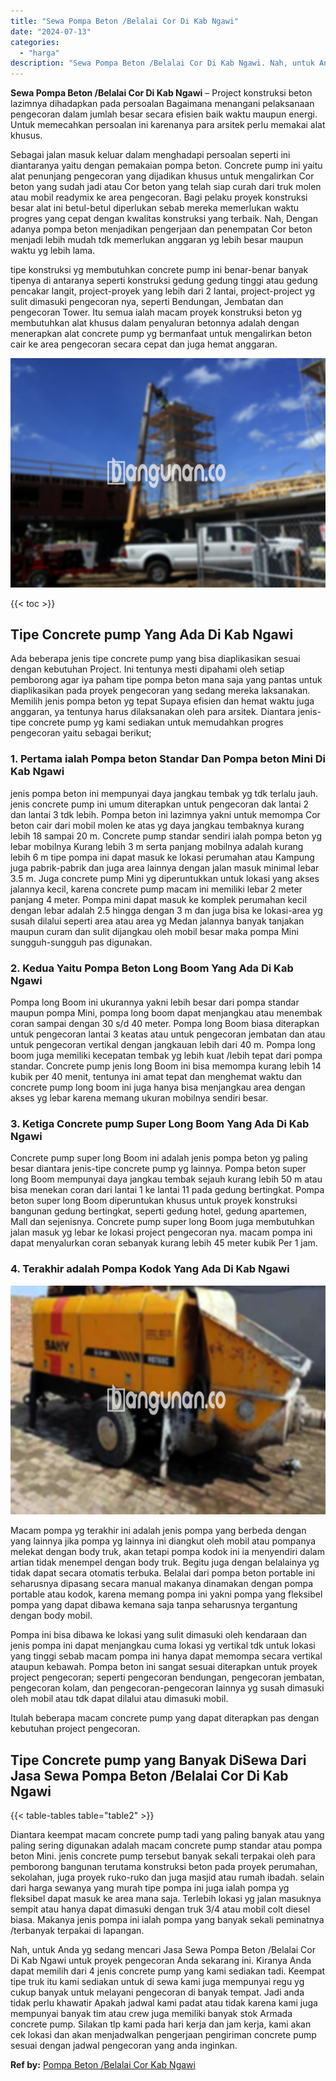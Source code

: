 ```yaml
---
title: "Sewa Pompa Beton /Belalai Cor Di Kab Ngawi"
date: "2024-07-13"
categories: 
  - "harga"
description: "Sewa Pompa Beton /Belalai Cor Di Kab Ngawi. Nah, untuk Anda yg sedang mencari Jasa Sewa Pompa Beton /Belalai Cor Di Kab Ngawi untuk proyek pengecoran Anda se..."
---
```


**Sewa Pompa Beton /Belalai Cor Di Kab Ngawi** – Project konstruksi beton lazimnya dihadapkan pada persoalan Bagaimana menangani pelaksanaan pengecoran dalam jumlah besar secara efisien baik waktu maupun energi. Untuk memecahkan persoalan ini karenanya para arsitek perlu memakai alat khusus.

Sebagai jalan masuk keluar dalam menghadapi persoalan seperti ini diantaranya yaitu dengan pemakaian pompa beton. Concrete pump ini yaitu alat penunjang pengecoran yang dijadikan khusus untuk mengalirkan Cor beton yang sudah jadi atau Cor beton yang telah siap curah dari truk molen atau mobil readymix ke area pengecoran. Bagi pelaku proyek konstruksi besar alat ini betul-betul diperlukan sebab mereka memerlukan waktu progres yang cepat dengan kwalitas konstruksi yang terbaik. Nah, Dengan adanya pompa beton menjadikan pengerjaan dan penempatan Cor beton menjadi lebih mudah tdk memerlukan anggaran yg lebih besar maupun waktu yg lebih lama.

tipe konstruksi yg membutuhkan concrete pump ini benar-benar banyak tipenya di antaranya seperti konstruksi gedung gedung tinggi atau gedung pencakar langit, project-proyek yang lebih dari 2 lantai, project-project yg sulit dimasuki pengecoran nya, seperti Bendungan, Jembatan dan pengecoran Tower. Itu semua ialah macam proyek konstruksi beton yg membutuhkan alat khusus dalam penyaluran betonnya adalah dengan menerapkan alat concrete pump yg bermanfaat untuk mengalirkan beton cair ke area pengecoran secara cepat dan juga hemat anggaran.

![Sewa Pompa Beton /Belalai Cor Di Kab Ngawi](/images/sewa-concrete-pump-15.png)

{{< toc >}}

## Tipe Concrete pump Yang Ada Di Kab Ngawi

Ada beberapa jenis tipe concrete pump yang bisa diaplikasikan sesuai dengan kebutuhan Project. Ini tentunya mesti dipahami oleh setiap pemborong agar iya paham tipe pompa beton mana saja yang pantas untuk diaplikasikan pada proyek pengecoran yang sedang mereka laksanakan. Memilih jenis pompa beton yg tepat Supaya efisien dan hemat waktu juga anggaran, ya tentunya harus dilaksanakan oleh para arsitek. Diantara jenis-tipe concrete pump yg kami sediakan untuk memudahkan progres pengecoran yaitu sebagai berikut;

### 1\. Pertama ialah Pompa beton Standar Dan Pompa beton Mini Di Kab Ngawi

jenis pompa beton ini mempunyai daya jangkau tembak yg tdk terlalu jauh. jenis concrete pump ini umum diterapkan untuk pengecoran dak lantai 2 dan lantai 3 tdk lebih. Pompa beton ini lazimnya yakni untuk memompa Cor beton cair dari mobil molen ke atas yg daya jangkau tembaknya kurang lebih 18 sampai 20 m. Concrete pump standar sendiri ialah pompa beton yg lebar mobilnya Kurang lebih 3 m serta panjang mobilnya adalah kurang lebih 6 m tipe pompa ini dapat masuk ke lokasi perumahan atau Kampung juga pabrik-pabrik dan juga area lainnya dengan jalan masuk minimal lebar 3.5 m. Juga concrete pump Mini yg diperuntukkan untuk lokasi yang akses jalannya kecil, karena concrete pump macam ini memiliki lebar 2 meter panjang 4 meter. Pompa mini dapat masuk ke komplek perumahan kecil dengan lebar adalah 2.5 hingga dengan 3 m dan juga bisa ke lokasi-area yg susah dilalui seperti area atau area yg Medan jalannya banyak tanjakan maupun curam dan sulit dijangkau oleh mobil besar maka pompa Mini sungguh-sungguh pas digunakan.

### 2\. Kedua Yaitu Pompa Beton Long Boom Yang Ada Di Kab Ngawi

Pompa long Boom ini ukurannya yakni lebih besar dari pompa standar maupun pompa Mini, pompa long boom dapat menjangkau atau menembak coran sampai dengan 30 s/d 40 meter. Pompa long Boom biasa diterapkan untuk pengecoran lantai 3 keatas atau untuk pengecoran jembatan dan atau untuk pengecoran vertikal dengan jangkauan lebih dari 40 m. Pompa long boom juga memiliki kecepatan tembak yg lebih kuat /lebih tepat dari pompa standar. Concrete pump jenis long Boom ini bisa memompa kurang lebih 14 kubik per 40 menit, tentunya ini amat tepat dan menghemat waktu dan concrete pump long boom ini juga hanya bisa menjangkau area dengan akses yg lebar karena memang ukuran mobilnya sendiri besar.

### 3\. Ketiga Concrete pump Super Long Boom Yang Ada Di Kab Ngawi

Concrete pump super long Boom ini adalah jenis pompa beton yg paling besar diantara jenis-tipe concrete pump yg lainnya. Pompa beton super long Boom mempunyai daya jangkau tembak sejauh kurang lebih 50 m atau bisa menekan coran dari lantai 1 ke lantai 11 pada gedung bertingkat. Pompa beton super long Boom diperuntukan khusus untuk proyek konstruksi bangunan gedung bertingkat, seperti gedung hotel, gedung apartemen, Mall dan sejenisnya. Concrete pump super long Boom juga membutuhkan jalan masuk yg lebar ke lokasi project pengecoran nya. macam pompa ini dapat menyalurkan coran sebanyak kurang lebih 45 meter kubik Per 1 jam.

### 4\. Terakhir adalah Pompa Kodok Yang Ada Di Kab Ngawi

![Sewa Pompa Beton /Belalai Cor Di Kab Ngawi](/images/sewa-concrete-pump-30.png)

Macam pompa yg terakhir ini adalah jenis pompa yang berbeda dengan yang lainnya jika pompa yg lainnya ini diangkut oleh mobil atau pompanya melekat dengan body truk, akan tetapi pompa kodok ini ia menyendiri dalam artian tidak menempel dengan body truk. Begitu juga dengan belalainya yg tidak dapat secara otomatis terbuka. Belalai dari pompa beton portable ini seharusnya dipasang secara manual makanya dinamakan dengan pompa portable atau kodok, karena memang pompa ini yakni pompa yang fleksibel pompa yang dapat dibawa kemana saja tanpa seharusnya tergantung dengan body mobil.

Pompa ini bisa dibawa ke lokasi yang sulit dimasuki oleh kendaraan dan jenis pompa ini dapat menjangkau cuma lokasi yg vertikal tdk untuk lokasi yang tinggi sebab macam pompa ini hanya dapat memompa secara vertikal ataupun kebawah. Pompa beton ini sangat sesuai diterapkan untuk proyek project pengecoran; seperti pengecoran bendungan, pengecoran jembatan, pengecoran kolam, dan pengecoran-pengecoran lainnya yg susah dimasuki oleh mobil atau tdk dapat dilalui atau dimasuki mobil.

Itulah beberapa macam concrete pump yang dapat diterapkan pas dengan kebutuhan project pengecoran.

## Tipe Concrete pump yang Banyak DiSewa Dari Jasa Sewa Pompa Beton /Belalai Cor Di Kab Ngawi

{{< table-tables table="table2" >}}

Diantara keempat macam concrete pump tadi yang paling banyak atau yang paling sering digunakan adalah macam concrete pump standar atau pompa beton Mini. jenis concrete pump tersebut banyak sekali terpakai oleh para pemborong bangunan terutama konstruksi beton pada proyek perumahan, sekolahan, juga proyek ruko-ruko dan juga masjid atau rumah ibadah. selain dari harga sewanya yang murah tipe pompa ini juga ialah pompa yg fleksibel dapat masuk ke area mana saja. Terlebih lokasi yg jalan masuknya sempit atau hanya dapat dimasuki dengan truk 3/4 atau mobil colt diesel biasa. Makanya jenis pompa ini ialah pompa yang banyak sekali peminatnya /terbanyak terpakai di lapangan.

Nah, untuk Anda yg sedang mencari Jasa Sewa Pompa Beton /Belalai Cor Di Kab Ngawi untuk proyek pengecoran Anda sekarang ini. Kiranya Anda dapat memilih dari 4 jenis concrete pump yang kami sediakan tadi. Keempat tipe truk itu kami sediakan untuk di sewa kami juga mempunyai regu yg cukup banyak untuk melayani pengecoran di banyak tempat. Jadi anda tidak perlu khawatir Apakah jadwal kami padat atau tidak karena kami juga mempunyai banyak tim atau crew juga memiliki banyak stok Armada concrete pump. Silakan tlp kami pada hari kerja dan jam kerja, kami akan cek lokasi dan akan menjadwalkan pengerjaan pengiriman concrete pump sesuai dengan jadwal pengecoran yang anda inginkan.

**Ref by:** [Pompa Beton /Belalai Cor Kab Ngawi](https://id.wikipedia.org/wiki/Pompa)
